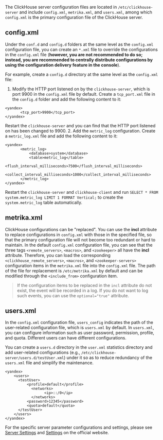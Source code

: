 The ClickHouse server configuration files are located in `/etc/clickhouse-server` and include `config.xml`, `metrika.xml`, and `users.xml`, among which `config.xml` is the primary configuration file of the ClickHouse server.

## config.xml
 
Under the `conf.d` and `config.d` folders at the same level as the `config.xml` configuration file, you can create an `*.xml` file to override the configurations in the `config.xml` file (**however, you are not recommended to do so; instead, you are recommended to centrally distribute configurations by using the configuration delivery feature in the console**).

For example, create a `config.d` directory at the same level as the `config.xml` file:
1. Modify the HTTP port listened on by the `clickhouse-server`, which is port 9900 in the `config.xml` file by default. Create a `tcp_port.xml` file in the `config.d` folder and add the following content to it:
```
<yandex>
       <tcp_port>9900</tcp_port>
</yandex>
```
Restart the `clickhouse-server` and you can find that the HTTP port listened on has been changed to 9900.
2. Add the `metric_log` configuration. Create a `metric_log.xml` file and add the following content to it:
```
<yandex>
       <metric_log>
           <database>system</database>
           <table>metric_log</table>
           <flush_interval_milliseconds>7500</flush_interval_milliseconds>
           <collect_interval_milliseconds>1000</collect_interval_milliseconds>
       </metric_log>
</yandex>
```
Restart the `clickhouse-server` and `clickhouse-client` and run `SELECT * FROM system.metric_log LIMIT 1 FORMAT Vertical;` to create the `system.metric_log` table automatically.

## metrika.xml

ClickHouse configurations can be "replaced". You can use the **incl** attribute to replace configurations in `config.xml` with those in the specified file, so that the primary configuration file will not become too redundant or hard to maintain. In the default `config.xml` configuration file, you can see that the three tags `<remote_servers>`, `<macros>`, and `<zookeeper>` all have the **incl** attribute. Therefore, you can load the corresponding `<clickhouse_remote_servers>`, `<macros>`, and `<zookeeper-servers>` configuration items in the `metrika.xml` file into the `config.xml` file. The path of the file for replacement is `/etc/metrika.xml` by default and can be modified through the `<include_from>` configuration item.

>If the configuration items to be replaced in the `incl` attribute do not exist, the event will be recorded in a log. If you do not want to log such events, you can use the `optional="true"` attribute.

## users.xml

In the `config.xml` configuration file, `users_config` indicates the path of the user-related configuration file, which is `users.xml` by default. In `users.xml`, you can configure information such as user password, permission, profile, and quota. Different users can have different configurations.

You can create a `users.d` directory in the `user.xml` statistics directory and add user-related configurations (e.g., `/etc/clickhouse-server/users.d/testUser.xml`) under it so as to reduce redundancy of the `users.xml` file and simplify the maintenance.
```
<yandex>
    <users>
      <testUser>
          <profile>default</profile>
            <networks>
                  <ip>::/0</ip>
            </networks>
          <password>12345</password>
          <quota>default</quota>
      </testUser>
    </users>
</yandex>
```
For the specific server parameter configurations and settings, please see [Server Settings](https://clickhouse.tech/docs/en/operations/server-configuration-parameters/settings/) and [Settings](https://clickhouse.tech/docs/en/operations/settings/) on the official website.



